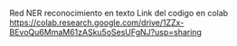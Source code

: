 Red NER reconocimiento en texto
Link del codigo en colab
https://colab.research.google.com/drive/1ZZx-BEvoQu6MmaM61zASku5oSesUFgNJ?usp=sharing
